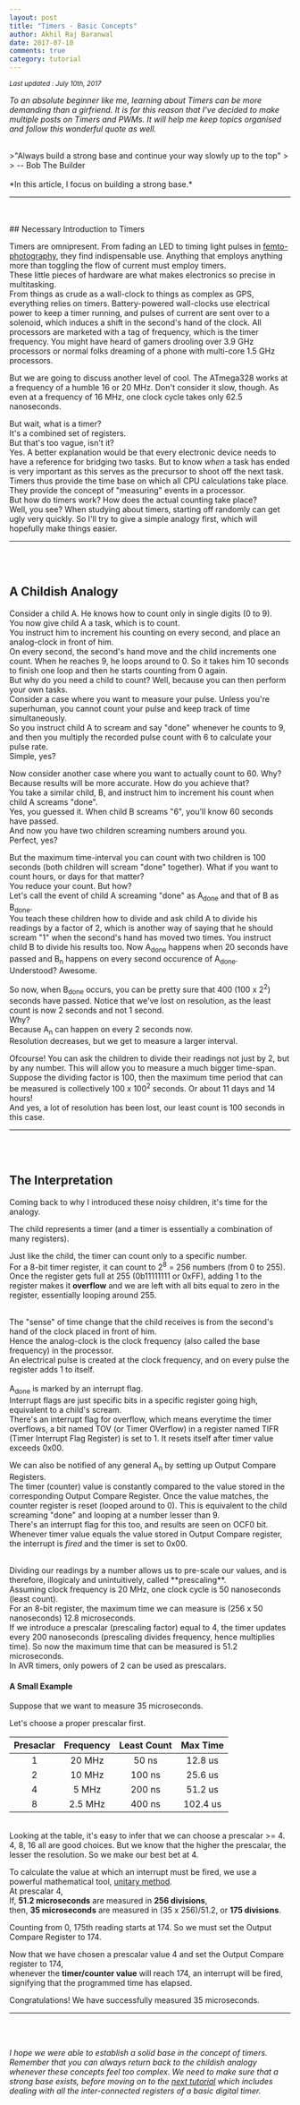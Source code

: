 ```yaml
---
layout: post
title: "Timers - Basic Concepts"
author: Akhil Raj Baranwal
date: 2017-07-10
comments: true
category: tutorial
---
```


*<sub>Last updated : July 10th, 2017</sub>*

*To an absolute beginner like me, learning about Timers can be more demanding than a girfriend. It is for this reason that I've decided to make multiple posts on Timers and PWMs. It will help me keep topics organised and follow this wonderful quote as well.*

<br>
>"Always build a strong base and continue your way slowly up to the top"
>
> -- Bob The Builder

<br>
<br>
*In this article, I focus on building a strong base.*

___
<br>
<br>
## Necessary Introduction to Timers

Timers are omnipresent. From fading an LED to timing light pulses in [femto-photography](https://en.wikipedia.org/wiki/Femto-photography "Check it out. It's really cool"), they find indispensable use. Anything that employs anything more than toggling the flow of current must employ timers.<br>
These little pieces of hardware are what makes electronics so precise in multitasking.<br>
From things as crude as a wall-clock to things as complex as GPS, everything relies on timers. Battery-powered wall-clocks use electrical power to keep a timer running, and pulses of current are sent over to a solenoid, which induces a shift in the second's hand of the clock. All processors are marketed with a tag of frequency, which is the timer frequency. You might have heard of gamers drooling over 3.9 GHz processors or normal folks dreaming of a phone with multi-core 1.5 GHz processors.<br>

But we are going to discuss another level of cool. The ATmega328 works at a frequency of a humble 16 or 20 MHz. Don't consider it slow, though. As even at a frequency of 16 MHz, one clock cycle takes only 62.5 nanoseconds.<br>

But wait, what is a timer?<br>
It's a combined set of registers.<br>
But that's too vague, isn't it?<br>
Yes. A better explanation would be that every electronic device needs to have a reference for bridging two tasks. But to know *when* a task has ended is very important as this serves as the precursor to shoot off the next task. Timers thus provide the time base on which all CPU calculations take place. They provide the concept of "measuring" events in a processor.<br>
But how do timers work? How does the actual counting take place?<br>
Well, you see? When studying about timers, starting off randomly can get ugly very quickly. So I'll try to give a simple analogy first, which will hopefully make things easier.

___
<br>
<br>

## A Childish Analogy

Consider a child A. He knows how to count only in single digits (0 to 9).<br>
You now give child A a task, which is to count.<br>
You instruct him to increment his counting on every second, and place an analog-clock in front of him.<br>
On every second, the second's hand move and the child increments one count. When he reaches 9, he loops around to 0. So it takes him 10 seconds to finish one loop and then he starts counting from 0 again.<br>
But why do you need a child to count? Well, because you can then perform your own tasks.<br>
Consider a case where you want to measure your pulse. Unless you're superhuman, you cannot count your pulse and keep track of time simultaneously.<br>
So you instruct child A to scream and say "done" whenever he counts to 9, and then you multiply the recorded pulse count with 6 to calculate your pulse rate.<br>
Simple, yes?<br>

Now consider another case where you want to actually count to 60. Why?<br>
Because results will be more accurate. How do you achieve that?<br>
You take a similar child, B, and instruct him to increment his count when child A screams "done".<br>
Yes, you guessed it. When child B screams "6", you'll know 60 seconds have passed.<br>
And now you have two children screaming numbers around you.<br>
Perfect, yes?<br>

But the maximum time-interval you can count with two children is 100 seconds (both children will scream "done" together). What if you want to count hours, or days for that matter?<br>
You reduce your count. But how?<br>
Let's call the event of child A screaming "done" as A<sub>done</sub> and that of B as B<sub>done</sub>.<br>
You teach these children how to divide and ask child A to divide his readings by a factor of 2, which is another way of saying that he should scream "1" when the second's hand has moved two times. You instruct child B to divide his results too. Now A<sub>done</sub> happens when 20 seconds have passed and B<sub>n</sub> happens on every second occurence of A<sub>done</sub>.<br>
Understood? Awesome.<br>

So now, when B<sub>done</sub> occurs, you can be pretty sure that 400 (100 x 2<sup>2</sup>) seconds have passed. Notice that we've lost on resolution, as the least count is now 2 seconds and not 1 second.<br>
Why?<br>
Because A<sub>n</sub> can happen on every 2 seconds now.<br>
Resolution decreases, but we get to measure a larger interval.

Ofcourse! You can ask the children to divide their readings not just by 2, but by any number. This will allow you to measure a much bigger time-span. Suppose the dividing factor is 100, then the maximum time period that can be measured is collectively 100 x 100<sup>2</sup> seconds. Or about 11 days and 14 hours!<br>
And yes, a lot of resolution has been lost, our least count is 100 seconds in this case.

___
<br>
<br>

## The Interpretation

Coming back to why I introduced these noisy children, it's time for the analogy.<br>

The child represents a timer (and a timer is essentially a combination of many registers).<br>

Just like the child, the timer can count only to a specific number.<br>
For a 8-bit timer register, it can count to 2<sup>8</sup> = 256 numbers (from 0 to 255). Once the register gets full at 255 (0b11111111 or 0xFF), adding 1 to the register makes it **overflow** and we are left with all bits equal to zero in the register, essentially looping around 255.<br>

<br>
The "sense" of time change that the child receives is from the second's hand of the clock placed in front of him.<br>
Hence the analog-clock is the clock frequency (also called the base frequency) in the processor.<br>
An electrical pulse is created at the clock frequency, and on every pulse the register adds 1 to itself.<br>

<br>
A<sub>done</sub> is marked by an interrupt flag.<br>
Interrupt flags are just specific bits in a specific register going high, equivalent to a child's scream.<br>
There's an interrupt flag for overflow, which means everytime the timer overflows, a bit named TOV (or Timer OVerflow) in a register named TIFR (Timer Interrupt Flag Register) is set to 1. It resets itself after timer value exceeds 0x00.<br>

We can also be notified of any general A<sub>n</sub> by setting up Output Compare Registers.<br>
The timer (counter) value is constantly compared to the value stored in the corresponding Output Compare Register. Once the value matches, the counter register is reset (looped around to 0). This is equivalent to the child screaming "done" and looping at a number lesser than 9.<br>
There's an interrupt flag for this too, and results are seen on OCF0 bit.<br>
Whenever timer value equals the value stored in Output Compare register, the interrupt is *fired* and the timer is set to 0x00.

<br>
Dividing our readings by a number allows us to pre-scale our values, and is therefore, illogicaly and unintuitively, called **prescaling**.<br>
Assuming clock frequency is 20 MHz, one clock cycle is 50 nanoseconds (least count).<br>
For an 8-bit register, the maximum time we can measure is (256 x 50 nanoseconds) 12.8 microseconds.<br>
If we introduce a prescalar (prescaling factor) equal to 4, the timer updates every 200 nanoseconds (prescaling divides frequency, hence multiplies time).
So now the maximum time that can be measured is 51.2 microseconds.<br>
In AVR timers, only powers of 2 can be used as prescalars.


#### A Small Example

Suppose that we want to measure 35 microseconds.<br>

Let's choose a proper prescalar first.

| Presaclar| Frequency| Least Count| Max Time|
|:---:|:---:|:---:|:---:|
|1|20 MHz| 50 ns| 12.8 us|
|2|10 MHz| 100 ns| 25.6 us|
|4|5 MHz| 200 ns| 51.2 us|
|8|2.5 MHz| 400 ns| 102.4 us|

<br>
Looking at the table, it's easy to infer that we can choose a prescalar >= 4.<br>
4, 8, 16 all are good choices. But we know that the higher the prescalar, the lesser the resolution. So we make our best bet at 4.

To calculate the value at which an interrupt must be fired, we use a powerful mathematical tool, [unitary method](https://en.wikipedia.org/wiki/Unitary_method).<br>
At prescalar 4,<br>
If, **51.2 microseconds** are measured in **256 divisions**,<br>
then, **35 microseconds** are measured in (35 x 256)/51.2, or **175 divisions**.

Counting from 0, 175th reading starts at 174. So we must set the Output Compare Register to 174.

Now that we have chosen a prescalar value 4 and set the Output Compare register to 174,<br>
whenever the **timer/counter value** will reach 174, an interrupt will be fired, signifying that the programmed time has elapsed.<br>

Congratulations! We have successfully measured 35 microseconds.

___
<br>
<br>

*I hope we were able to establish a solid base in the concept of timers. Remember that you can always return back to the childish analogy whenever these concepts feel too complex. We need to make sure that a strong base exists, before moving on to the [next tutorial](https://arbaranwal.github.io/tutorial/2017/07/15/timers-gory-details.html) which includes dealing with all the inter-connected registers of a basic digital timer.*
